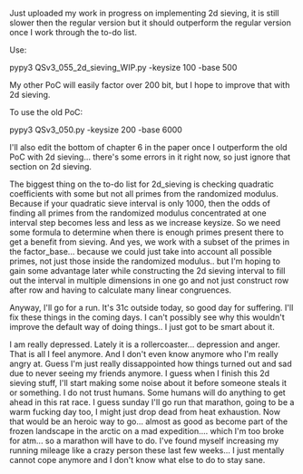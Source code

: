 Just uploaded my work in progress on implementing 2d sieving, it is still slower then the regular version but it should outperform the regular version once I work through the to-do list.

Use:

pypy3 QSv3_055_2d_sieving_WIP.py -keysize 100 -base 500

My other PoC will easily factor over 200 bit, but I hope to improve that with 2d sieving.

To use the old PoC:

pypy3 QSv3_050.py -keysize 200 -base 6000

I'll also edit the bottom of chapter 6 in the paper once I outperform the old PoC with 2d sieving... there's some errors in it right now, so just ignore that section on 2d sieving.

The biggest thing on the to-do list for 2d_sieving is checking quadratic coefficients with some but not all primes from the randomized modulus. Because if your quadratic sieve interval is only 1000, then the odds of finding all primes from the randomized modulus concentrated at one interval step becomes less and less as we increase keysize. So we need some formula to determine when there is enough primes present there to get a benefit from sieving. And yes, we work with a subset of the primes in the factor_base... because we could just take into account all possible primes, not just those inside the randomized modulus.. but I'm hoping to gain some advantage later while constructing the 2d sieving interval to fill out the interval in multiple dimensions in one go and not just construct row after row and having to calculate many linear congruences.

Anyway, I'll go for a run. It's 31c outside today, so good day for suffering. I'll fix these things in the coming days. I can't possibly see why this wouldn't improve the default way of doing things.. I just got to be smart about it.

I am really depressed. Lately it is a rollercoaster... depression and anger. That is all I feel anymore. And I don't even know anymore who I'm really angry at. Guess I'm just really dissappointed how things turned out and sad due to never seeing my friends anymore. I guess when I finish this 2d sieving stuff, I'll start making some noise about it before someone steals it or something. I do not trust humans. Some humans will do anything to get ahead in this rat race. I guess sunday I'll go run that marathon, going to be a warm fucking day too, I might just drop dead from heat exhaustion. Now that would be an heroic way to go... almost as good as become part of the frozen landscape in the arctic on a mad expedition.... which I'm too broke for atm... so a marathon will have to do. I've found myself increasing my running mileage like a crazy person these last few weeks... I just mentally cannot cope anymore and I don't know what else to do to stay sane.
